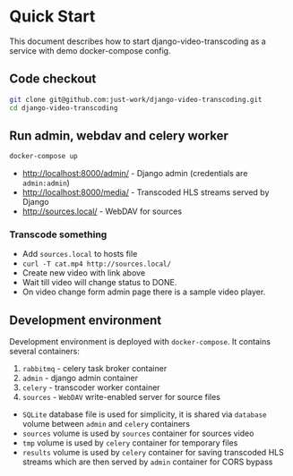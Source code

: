 Quick Start
===========

This document describes how to start django-video-transcoding as a service
with demo docker-compose config.

## Code checkout

```sh
git clone git@github.com:just-work/django-video-transcoding.git
cd django-video-transcoding
```

## Run admin, webdav and celery worker

```sh
docker-compose up
```

* <http://localhost:8000/admin/> - Django admin (credentials are `admin:admin`)
* <http://localhost:8000/media/> - Transcoded HLS streams served by Django 
* <http://sources.local/> - WebDAV for sources

### Transcode something

* Add `sources.local` to hosts file
* `curl -T cat.mp4 http://sources.local/`
* Create new video with link above
* Wait till video will change status to DONE.
* On video change form admin page there is a sample video player. 

## Development environment

Development environment is deployed with `docker-compose`. It contains several 
containers:

1. `rabbitmq` - celery task broker container
2. `admin` - django admin container
3. `celery` - transcoder worker container
4. `sources` - `WebDAV` write-enabled server for source files

* `SQLite` database file is used for simplicity, it is shared via `database` 
    volume between `admin` and `celery` containers
* `sources` volume is used by `sources` container for sources video
* `tmp` volume is used by `celery` container for temporary files
* `results` volume is used by `celery` container for saving transcoded HLS 
  streams which are then served by `admin` container for CORS bypass 
